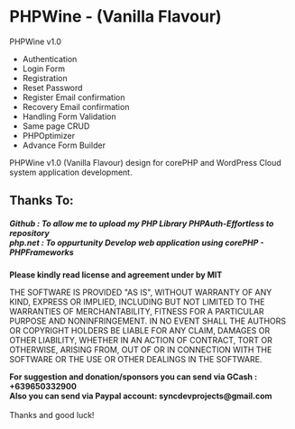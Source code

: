 # PHPWine - (Vanilla Flavour) 
PHPWine v1.0 

- Authentication
- Login Form
- Registration
- Reset Password
- Register Email confirmation
- Recovery Email confirmation
- Handling Form Validation
- Same page CRUD
- PHPOptimizer 
- Advance Form Builder

PHPWine v1.0 (Vanilla Flavour) design for corePHP and WordPress Cloud system application development. 



<h2>Thanks To:</h2>
<h5>
Github : To allow me to upload my PHP Library PHPAuth-Effortless to repository<br /> 
php.net : To oppurtunity Develop web application using corePHP - PHPFrameworks<br />
</h5>

__Please kindly read license and agreement under by MIT__

THE SOFTWARE IS PROVIDED "AS IS", WITHOUT WARRANTY OF ANY KIND, EXPRESS OR IMPLIED, INCLUDING BUT NOT LIMITED TO THE WARRANTIES OF MERCHANTABILITY, FITNESS FOR A PARTICULAR PURPOSE AND NONINFRINGEMENT. IN NO EVENT SHALL THE AUTHORS OR COPYRIGHT HOLDERS BE LIABLE FOR ANY CLAIM, DAMAGES OR OTHER LIABILITY, WHETHER IN AN ACTION OF CONTRACT, TORT OR OTHERWISE, ARISING FROM, OUT OF OR IN CONNECTION WITH THE SOFTWARE OR THE USE OR OTHER DEALINGS IN THE SOFTWARE.
<br />

__For suggestion and donation/sponsors you can send via GCash : +639650332900__ <br /> __Also you can send via Paypal account: syncdevprojects@gmail.com__ 
<br /><br /> Thanks and good luck! 
